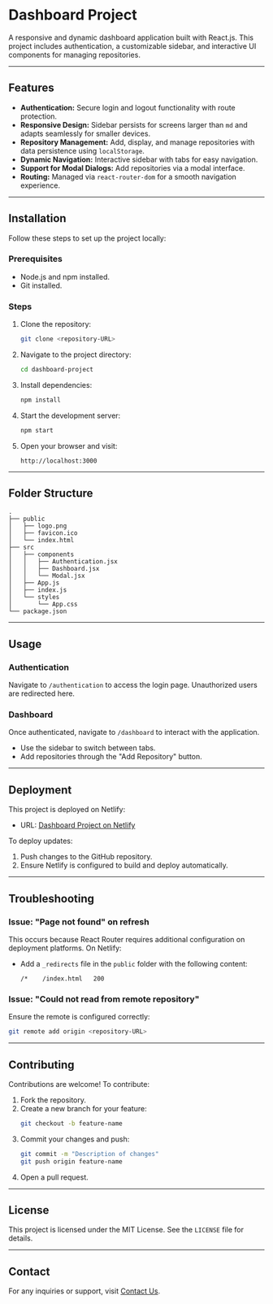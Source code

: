 # Dashboard Project

A responsive and dynamic dashboard application built with React.js. This project includes authentication, a customizable sidebar, and interactive UI components for managing repositories.

---

## Features

- **Authentication:** Secure login and logout functionality with route protection.
- **Responsive Design:** Sidebar persists for screens larger than `md` and adapts seamlessly for smaller devices.
- **Repository Management:** Add, display, and manage repositories with data persistence using `localStorage`.
- **Dynamic Navigation:** Interactive sidebar with tabs for easy navigation.
- **Support for Modal Dialogs:** Add repositories via a modal interface.
- **Routing:** Managed via `react-router-dom` for a smooth navigation experience.

---

## Installation

Follow these steps to set up the project locally:

### Prerequisites
- Node.js and npm installed.
- Git installed.

### Steps
1. Clone the repository:
   ```bash
   git clone <repository-URL>
   ```

2. Navigate to the project directory:
   ```bash
   cd dashboard-project
   ```

3. Install dependencies:
   ```bash
   npm install
   ```

4. Start the development server:
   ```bash
   npm start
   ```

5. Open your browser and visit:
   ```
   http://localhost:3000
   ```

---

## Folder Structure

```
.
├── public
│   ├── logo.png
│   ├── favicon.ico
│   └── index.html
├── src
│   ├── components
│   │   ├── Authentication.jsx
│   │   ├── Dashboard.jsx
│   │   └── Modal.jsx
│   ├── App.js
│   ├── index.js
│   └── styles
│       └── App.css
└── package.json
```

---

## Usage

### Authentication
Navigate to `/authentication` to access the login page. Unauthorized users are redirected here.

### Dashboard
Once authenticated, navigate to `/dashboard` to interact with the application. 

- Use the sidebar to switch between tabs.
- Add repositories through the "Add Repository" button.

---

## Deployment

This project is deployed on Netlify:

- URL: [Dashboard Project on Netlify](https://codeant-navjot.netlify.app)

To deploy updates:
1. Push changes to the GitHub repository.
2. Ensure Netlify is configured to build and deploy automatically.

---

## Troubleshooting

### Issue: "Page not found" on refresh
This occurs because React Router requires additional configuration on deployment platforms. On Netlify:
- Add a `_redirects` file in the `public` folder with the following content:
  ```
  /*    /index.html   200
  ```

### Issue: "Could not read from remote repository"
Ensure the remote is configured correctly:
```bash
git remote add origin <repository-URL>
```

---

## Contributing

Contributions are welcome! To contribute:
1. Fork the repository.
2. Create a new branch for your feature:
   ```bash
   git checkout -b feature-name
   ```
3. Commit your changes and push:
   ```bash
   git commit -m "Description of changes"
   git push origin feature-name
   ```
4. Open a pull request.

---

## License

This project is licensed under the MIT License. See the `LICENSE` file for details.

---

## Contact

For any inquiries or support, visit [Contact Us](https://navjotsinghportfolio.netlify.app).
